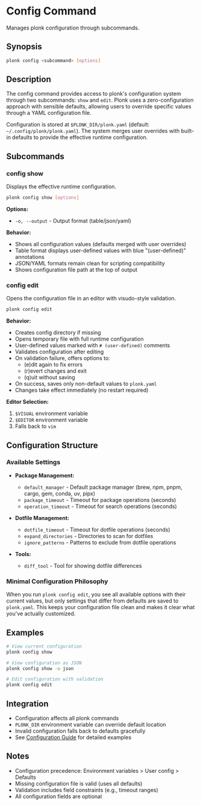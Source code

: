 # Config Command

Manages plonk configuration through subcommands.

## Synopsis

```bash
plonk config <subcommand> [options]
```

## Description

The config command provides access to plonk's configuration system through two subcommands: `show` and `edit`. Plonk uses a zero-configuration approach with sensible defaults, allowing users to override specific values through a YAML configuration file.

Configuration is stored at `$PLONK_DIR/plonk.yaml` (default: `~/.config/plonk/plonk.yaml`). The system merges user overrides with built-in defaults to provide the effective runtime configuration.

## Subcommands

### config show

Displays the effective runtime configuration.

```bash
plonk config show [options]
```

**Options:**
- `-o, --output` - Output format (table/json/yaml)

**Behavior:**
- Shows all configuration values (defaults merged with user overrides)
- Table format displays user-defined values with blue "(user-defined)" annotations
- JSON/YAML formats remain clean for scripting compatibility
- Shows configuration file path at the top of output

### config edit

Opens the configuration file in an editor with visudo-style validation.

```bash
plonk config edit
```

**Behavior:**
- Creates config directory if missing
- Opens temporary file with full runtime configuration
- User-defined values marked with `# (user-defined)` comments
- Validates configuration after editing
- On validation failure, offers options to:
  - (e)dit again to fix errors
  - (r)evert changes and exit
  - (q)uit without saving
- On success, saves only non-default values to `plonk.yaml`
- Changes take effect immediately (no restart required)

**Editor Selection:**
1. `$VISUAL` environment variable
2. `$EDITOR` environment variable
3. Falls back to `vim`

## Configuration Structure

### Available Settings

- **Package Management:**

  - `default_manager` - Default package manager (brew, npm, pnpm, cargo, gem, conda, uv, pipx)
  - `package_timeout` - Timeout for package operations (seconds)
  - `operation_timeout` - Timeout for search operations (seconds)

- **Dotfile Management:**
  - `dotfile_timeout` - Timeout for dotfile operations (seconds)
  - `expand_directories` - Directories to scan for dotfiles
  - `ignore_patterns` - Patterns to exclude from dotfile operations

- **Tools:**
  - `diff_tool` - Tool for showing dotfile differences

### Minimal Configuration Philosophy

When you run `plonk config edit`, you see all available options with their current values, but only settings that differ from defaults are saved to `plonk.yaml`. This keeps your configuration file clean and makes it clear what you've actually customized.

## Examples

```bash
# View current configuration
plonk config show

# View configuration as JSON
plonk config show -o json

# Edit configuration with validation
plonk config edit
```

## Integration

- Configuration affects all plonk commands
- `PLONK_DIR` environment variable can override default location
- Invalid configuration falls back to defaults gracefully
- See [Configuration Guide](../configuration.md) for detailed examples

## Notes

- Configuration precedence: Environment variables > User config > Defaults
- Missing configuration file is valid (uses all defaults)
- Validation includes field constraints (e.g., timeout ranges)
- All configuration fields are optional
